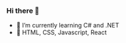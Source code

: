 ### Hi there 👋

- 🌱 I’m currently learning C# and .NET
- 🌱 HTML, CSS, Javascript, React
<!--
- 👯 I’m looking to collaborate on ...
- 🤔 I’m looking for help with ...
- 💬 Ask me about ...
- 📫 How to reach me: ...
- 😄 Pronouns: ...
- ⚡ Fun fact: ...
-->
